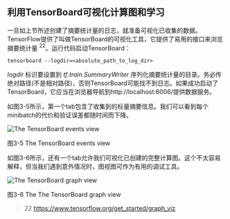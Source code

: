 ## 利用TensorBoard可视化计算图和学习
一旦如上节所述创建了摘要统计量的日志，就准备可视化已收集的数据。TensorFlow提供了叫做TensorBoard的可视化工具，它提供了易用的接口来浏览摘要统计量 $^{22}$。运行代码启动TensorBoard：

```
tensorboard --logdir=<absolute_path_to_log_dir>
```

$logdir$ 标识要设置到 $tf.train.SummaryWriter$ 序列化摘要统计量的目录。务必传绝对路径(不是相对路径)，否则TensorBoard可能找不到日志。如果成功启动了TensorBoard，它应当在浏览器导航到http://localhost:6006/提供数据服务。

如图3-5所示，第一个tab包含了收集到的标量摘要信息。我们可以看到每个minibatch的代价和验证误差都随时间而下降。

![The TensorBoard events view](https://github.com/lucasbyAI/Fundamental_of_Deep_Learning_ZH/blob/master/images_folder/Fig3-5.png?raw=true)

图3-5 The TensorBoard events view

如图3-6所示，还有一个tab允许我们可视化已创建的完整计算图。这个不太容易解释，但当我们遇到意外情况时，图视图可作为有用的调试工具。

![The TensorBoard graph view](https://github.com/lucasbyAI/Fundamental_of_Deep_Learning_ZH/blob/master/images_folder/Fig3-6.png?raw=true)

图3-6 The The TensorBoard graph view

> 22 https://www.tensorflow.org/get_started/graph_viz
